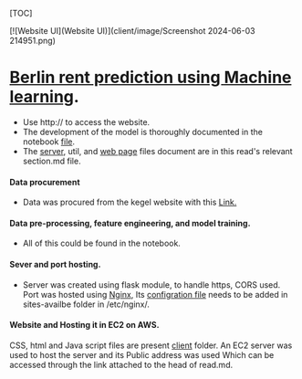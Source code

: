 [TOC]

[![Website UI](Website UI)](client/image/Screenshot 2024-06-03 214951.png)
# [Berlin rent prediction using Machine learning](http://ec2-16-170-235-79.eu-north-1.compute.amazonaws.com "Berlin rent prediction using Machine learning").
- Use http:// to access the website.
- The development of the model is thoroughly documented in the notebook [file](model/berlin.ipynb "file").
- The [server](server "server"), util, and [web page](client "web page") files document are in this read's relevant section.md file.

#### Data procurement
- Data was procured from the kegel website with  this [Link.](https://www.kaggle.com/datasets/corrieaar/apartment-rental-offers-in-germany "Link.")
#### Data pre-processing, feature engineering, and model training.
- All of this could be found in the notebook.
#### Sever and port hosting.
- Server was created using flask module, to handle https, CORS used. Port was hosted using [Nginx](httphttps://nginx.org/en/download.html:// "Nginx"), Its [configration file](nignix_file "configration file") needs to be added in sites-availbe folder in /etc/nginx/.

#### Website and Hosting it in EC2 on AWS.
CSS, html and Java script files are present [client](client "client") folder. 
An EC2 server was used to host the server and its Public address was used Which can be accessed through the link attached to the head of read.md.
